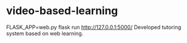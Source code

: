 # video-based-learning
FLASK_APP=web.py flask run
http://127.0.0.1:5000/
Developed tutoring system based on web learning.